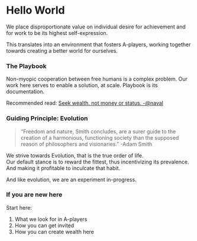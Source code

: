 # Hello World

We place disproportionate value on individual desire for achievement and for work to be its highest self-expression.  

This translates into an environment that fosters A-players, working together towards creating a better world for ourselves. 

### 

### The Playbook

Non-myopic cooperation between free humans is a complex problem. Our work here serves to enable a solution, at scale. Playbook is its documentation.

Recommended read: [Seek wealth, not money or status. -@naval](https://twitter.com/naval/status/1002103497725173760)



### Guiding Principle: Evolution

> “Freedom and nature, Smith concludes, are a surer guide to the creation of a harmonious, functioning society than the supposed reason of philosophers and visionaries.” -Adam Smith

We strive towards Evolution, that is the true order of life.   
Our default stance is to reward the fittest, thus incentivizing its prevalence. And making it profitable to inculcate that habit. 

And like evolution, we are an experiment in-progress.



### If you are new here

Start here:

1. What we look for in A-players
2. How you can get invited
3. How you can create wealth here





